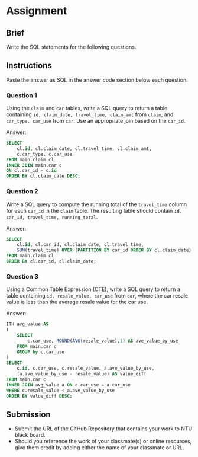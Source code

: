 # Assignment

## Brief

Write the SQL statements for the following questions.

## Instructions

Paste the answer as SQL in the answer code section below each question.

### Question 1

Using the `claim` and `car` tables, write a SQL query to return a table containing `id, claim_date, travel_time, claim_amt` from `claim`, and `car_type, car_use` from `car`. Use an appropriate join based on the `car_id`.

Answer:

```sql
SELECT 
	cl.id, cl.claim_date, cl.travel_time, cl.claim_amt,
	c.car_type, c.car_use
FROM main.claim cl
INNER JOIN main.car c
ON cl.car_id = c.id
ORDER BY cl.claim_date DESC;
```

### Question 2

Write a SQL query to compute the running total of the `travel_time` column for each `car_id` in the `claim` table. The resulting table should contain `id, car_id, travel_time, running_total`.

Answer:

```sql
SELECT
	cl.id, cl.car_id, cl.claim_date, cl.travel_time, 
	SUM(travel_time) OVER (PARTITION BY car_id ORDER BY cl.claim_date) AS running_total
FROM main.claim cl
ORDER BY cl.car_id, cl.claim_date;
```

### Question 3

Using a Common Table Expression (CTE), write a SQL query to return a table containing `id, resale_value, car_use` from `car`, where the car resale value is less than the average resale value for the car use.

Answer:

```sql
ITH avg_value AS 
(
	SELECT 
		c.car_use, ROUND(AVG(resale_value),1) AS ave_value_by_use
	FROM main.car c
	GROUP by c.car_use
)
SELECT 
	c.id, c.car_use, c.resale_value, a.ave_value_by_use, 
	(a.ave_value_by_use - resale_value) AS value_diff
FROM main.car c
INNER JOIN avg_value a ON c.car_use = a.car_use
WHERE c.resale_value < a.ave_value_by_use
ORDER BY value_diff DESC;
```

## Submission

- Submit the URL of the GitHub Repository that contains your work to NTU black board.
- Should you reference the work of your classmate(s) or online resources, give them credit by adding either the name of your classmate or URL.
